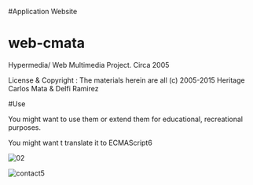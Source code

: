#Application Website

web-cmata
=========

Hypermedia/ Web Multimedia Project. Circa 2005

License & Copyright : The materials herein are all (c) 2005-2015 Heritage Carlos Mata & Delfi Ramirez

#Use

You might want to use them or extend them for educational, recreational purposes.

You might want t translate it to ECMAScript6

![02](https://cloud.githubusercontent.com/assets/2017479/4780237/ca58f62c-5c5e-11e4-8b91-c440b33532dc.jpg)


![contact5](https://cloud.githubusercontent.com/assets/2017479/4780236/be174378-5c5e-11e4-97b8-16ef49c55d3d.jpg)




